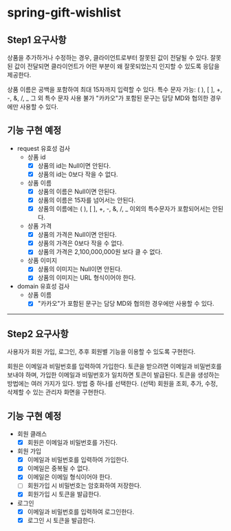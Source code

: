 # spring-gift-wishlist

## Step1 요구사항

상품을 추가하거나 수정하는 경우, 클라이언트로부터 잘못된 값이 전달될 수 있다. 잘못된 값이 전달되면 클라이언트가 어떤 부분이 왜 잘못되었는지 인지할 수 있도록 응답을 제공한다.

상품 이름은 공백을 포함하여 최대 15자까지 입력할 수 있다.
특수 문자
가능: ( ), [ ], +, -, &, /, _
그 외 특수 문자 사용 불가
"카카오"가 포함된 문구는 담당 MD와 협의한 경우에만 사용할 수 있다.

## 기능 구현 예정

- request 유효성 검사
    - 상품 id
        - [x] 상품의 id는 Null이면 안된다.
        - [x] 상품의 id는 0보다 작을 수 없다.
    - 상품 이름
        - [x] 상품의 이름은 Null이면 안된다.
        - [x] 상품의 이름은 15자를 넘어서는 안된다.
        - [x] 상품의 이름에는 ( ), [ ], +, -, &, /, _ 이외의 특수문자가 포함되어서는 안된다.
    - 상품 가격
        - [x] 상품의 가격은 Null이면 안된다.
        - [x] 상품의 가격은 0보다 작을 수 없다.
        - [x] 상품의 가격은 2,100,000,000원 보다 클 수 없다.
    - 상품 이미지
        - [x] 상품의 이미지는 Null이면 안된다.
        - [x] 상품의 이미지는 URL 형식이어야 한다.
- domain 유효성 검사
    - 상품 이름
        - [x] "카카오"가 포함된 문구는 담당 MD와 협의한 경우에만 사용할 수 있다.

---

## Step2 요구사항

사용자가 회원 가입, 로그인, 추후 회원별 기능을 이용할 수 있도록 구현한다.

회원은 이메일과 비밀번호를 입력하여 가입한다.
토큰을 받으려면 이메일과 비밀번호를 보내야 하며, 가입한 이메일과 비밀번호가 일치하면 토큰이 발급된다.
토큰을 생성하는 방법에는 여러 가지가 있다. 방법 중 하나를 선택한다.
(선택) 회원을 조회, 추가, 수정, 삭제할 수 있는 관리자 화면을 구현한다.

## 기능 구현 예정

- 회원 클래스
    - [x] 회원은 이메일과 비밀번호를 가진다.
- 회원 가입
    - [x] 이메일과 비밀번호를 입력하여 가입한다.
    - [x] 이메일은 중복될 수 없다.
    - [x] 이메일은 이메일 형식이어야 한다.
    - [ ] 회원가입 시 비밀번호는 암호화하여 저장한다.
    - [x] 회원가입 시 토큰을 발급한다.
- 로그인
    - [x] 이메일과 비밀번호를 입력하여 로그인한다.
    - [x] 로그인 시 토큰을 발급한다.